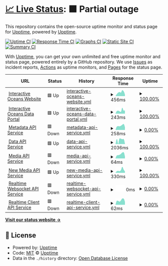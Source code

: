 # [📈 Live Status](https://upptime.github.io/upptime): <!--live status--> **🟧 Partial outage**

This repository contains the open-source uptime monitor and status page for [Upptime](https://upptime.js.org), powered by [Upptime](https://github.com/upptime/upptime).

[![Uptime CI](https://github.com/koj-co/upptime/workflows/Uptime%20CI/badge.svg)](https://github.com/koj-co/upptime/actions?query=workflow%3A%22Uptime+CI%22)
[![Response Time CI](https://github.com/koj-co/upptime/workflows/Response%20Time%20CI/badge.svg)](https://github.com/koj-co/upptime/actions?query=workflow%3A%22Response+Time+CI%22)
[![Graphs CI](https://github.com/koj-co/upptime/workflows/Graphs%20CI/badge.svg)](https://github.com/koj-co/upptime/actions?query=workflow%3A%22Graphs+CI%22)
[![Static Site CI](https://github.com/koj-co/upptime/workflows/Static%20Site%20CI/badge.svg)](https://github.com/koj-co/upptime/actions?query=workflow%3A%22Static+Site+CI%22)
[![Summary CI](https://github.com/koj-co/upptime/workflows/Summary%20CI/badge.svg)](https://github.com/koj-co/upptime/actions?query=workflow%3A%22Summary+CI%22)

With [Upptime](https://upptime.js.org), you can get your own unlimited and free uptime monitor and status page, powered entirely by a GitHub repository. We use [Issues](https://github.com/upptime/upptime/issues) as incident reports, [Actions](https://github.com/cormorack/service-status/actions) as uptime monitors, and [Pages](https://upptime.github.io/upptime) for the status page.

<!--start: status pages-->
<!-- This summary is generated by Upptime (https://github.com/upptime/upptime) -->
<!-- Do not edit this manually, your changes will be overwritten -->
<!-- prettier-ignore -->
| URL | Status | History | Response Time | Uptime |
| --- | ------ | ------- | ------------- | ------ |
| <img alt="" src="https://icons.duckduckgo.com/ip3/interactiveoceans.washington.edu.ico" height="13"> [Interactive Oceans Website](https://interactiveoceans.washington.edu) | 🟩 Up | [interactive-oceans-website.yml](https://github.com/cormorack/service-status/commits/HEAD/history/interactive-oceans-website.yml) | <details><summary><img alt="Response time graph" src="./graphs/interactive-oceans-website/response-time-week.png" height="20"> 456ms</summary><br><a href="https://cormorack.github.io/service-status/history/interactive-oceans-website"><img alt="Response time 625" src="https://img.shields.io/endpoint?url=https%3A%2F%2Fraw.githubusercontent.com%2Fcormorack%2Fservice-status%2FHEAD%2Fapi%2Finteractive-oceans-website%2Fresponse-time.json"></a><br><a href="https://cormorack.github.io/service-status/history/interactive-oceans-website"><img alt="24-hour response time 186" src="https://img.shields.io/endpoint?url=https%3A%2F%2Fraw.githubusercontent.com%2Fcormorack%2Fservice-status%2FHEAD%2Fapi%2Finteractive-oceans-website%2Fresponse-time-day.json"></a><br><a href="https://cormorack.github.io/service-status/history/interactive-oceans-website"><img alt="7-day response time 456" src="https://img.shields.io/endpoint?url=https%3A%2F%2Fraw.githubusercontent.com%2Fcormorack%2Fservice-status%2FHEAD%2Fapi%2Finteractive-oceans-website%2Fresponse-time-week.json"></a><br><a href="https://cormorack.github.io/service-status/history/interactive-oceans-website"><img alt="30-day response time 541" src="https://img.shields.io/endpoint?url=https%3A%2F%2Fraw.githubusercontent.com%2Fcormorack%2Fservice-status%2FHEAD%2Fapi%2Finteractive-oceans-website%2Fresponse-time-month.json"></a><br><a href="https://cormorack.github.io/service-status/history/interactive-oceans-website"><img alt="1-year response time 616" src="https://img.shields.io/endpoint?url=https%3A%2F%2Fraw.githubusercontent.com%2Fcormorack%2Fservice-status%2FHEAD%2Fapi%2Finteractive-oceans-website%2Fresponse-time-year.json"></a></details> | <details><summary><a href="https://cormorack.github.io/service-status/history/interactive-oceans-website">100.00%</a></summary><a href="https://cormorack.github.io/service-status/history/interactive-oceans-website"><img alt="All-time uptime 99.89%" src="https://img.shields.io/endpoint?url=https%3A%2F%2Fraw.githubusercontent.com%2Fcormorack%2Fservice-status%2FHEAD%2Fapi%2Finteractive-oceans-website%2Fuptime.json"></a><br><a href="https://cormorack.github.io/service-status/history/interactive-oceans-website"><img alt="24-hour uptime 100.00%" src="https://img.shields.io/endpoint?url=https%3A%2F%2Fraw.githubusercontent.com%2Fcormorack%2Fservice-status%2FHEAD%2Fapi%2Finteractive-oceans-website%2Fuptime-day.json"></a><br><a href="https://cormorack.github.io/service-status/history/interactive-oceans-website"><img alt="7-day uptime 100.00%" src="https://img.shields.io/endpoint?url=https%3A%2F%2Fraw.githubusercontent.com%2Fcormorack%2Fservice-status%2FHEAD%2Fapi%2Finteractive-oceans-website%2Fuptime-week.json"></a><br><a href="https://cormorack.github.io/service-status/history/interactive-oceans-website"><img alt="30-day uptime 100.00%" src="https://img.shields.io/endpoint?url=https%3A%2F%2Fraw.githubusercontent.com%2Fcormorack%2Fservice-status%2FHEAD%2Fapi%2Finteractive-oceans-website%2Fuptime-month.json"></a><br><a href="https://cormorack.github.io/service-status/history/interactive-oceans-website"><img alt="1-year uptime 100.00%" src="https://img.shields.io/endpoint?url=https%3A%2F%2Fraw.githubusercontent.com%2Fcormorack%2Fservice-status%2FHEAD%2Fapi%2Finteractive-oceans-website%2Fuptime-year.json"></a></details>
| <img alt="" src="https://icons.duckduckgo.com/ip3/app.interactiveoceans.washington.edu.ico" height="13"> [Interactive Oceans Data Portal](https://app.interactiveoceans.washington.edu) | 🟩 Up | [interactive-oceans-data-portal.yml](https://github.com/cormorack/service-status/commits/HEAD/history/interactive-oceans-data-portal.yml) | <details><summary><img alt="Response time graph" src="./graphs/interactive-oceans-data-portal/response-time-week.png" height="20"> 243ms</summary><br><a href="https://cormorack.github.io/service-status/history/interactive-oceans-data-portal"><img alt="Response time 255" src="https://img.shields.io/endpoint?url=https%3A%2F%2Fraw.githubusercontent.com%2Fcormorack%2Fservice-status%2FHEAD%2Fapi%2Finteractive-oceans-data-portal%2Fresponse-time.json"></a><br><a href="https://cormorack.github.io/service-status/history/interactive-oceans-data-portal"><img alt="24-hour response time 250" src="https://img.shields.io/endpoint?url=https%3A%2F%2Fraw.githubusercontent.com%2Fcormorack%2Fservice-status%2FHEAD%2Fapi%2Finteractive-oceans-data-portal%2Fresponse-time-day.json"></a><br><a href="https://cormorack.github.io/service-status/history/interactive-oceans-data-portal"><img alt="7-day response time 243" src="https://img.shields.io/endpoint?url=https%3A%2F%2Fraw.githubusercontent.com%2Fcormorack%2Fservice-status%2FHEAD%2Fapi%2Finteractive-oceans-data-portal%2Fresponse-time-week.json"></a><br><a href="https://cormorack.github.io/service-status/history/interactive-oceans-data-portal"><img alt="30-day response time 254" src="https://img.shields.io/endpoint?url=https%3A%2F%2Fraw.githubusercontent.com%2Fcormorack%2Fservice-status%2FHEAD%2Fapi%2Finteractive-oceans-data-portal%2Fresponse-time-month.json"></a><br><a href="https://cormorack.github.io/service-status/history/interactive-oceans-data-portal"><img alt="1-year response time 261" src="https://img.shields.io/endpoint?url=https%3A%2F%2Fraw.githubusercontent.com%2Fcormorack%2Fservice-status%2FHEAD%2Fapi%2Finteractive-oceans-data-portal%2Fresponse-time-year.json"></a></details> | <details><summary><a href="https://cormorack.github.io/service-status/history/interactive-oceans-data-portal">100.00%</a></summary><a href="https://cormorack.github.io/service-status/history/interactive-oceans-data-portal"><img alt="All-time uptime 100.00%" src="https://img.shields.io/endpoint?url=https%3A%2F%2Fraw.githubusercontent.com%2Fcormorack%2Fservice-status%2FHEAD%2Fapi%2Finteractive-oceans-data-portal%2Fuptime.json"></a><br><a href="https://cormorack.github.io/service-status/history/interactive-oceans-data-portal"><img alt="24-hour uptime 100.00%" src="https://img.shields.io/endpoint?url=https%3A%2F%2Fraw.githubusercontent.com%2Fcormorack%2Fservice-status%2FHEAD%2Fapi%2Finteractive-oceans-data-portal%2Fuptime-day.json"></a><br><a href="https://cormorack.github.io/service-status/history/interactive-oceans-data-portal"><img alt="7-day uptime 100.00%" src="https://img.shields.io/endpoint?url=https%3A%2F%2Fraw.githubusercontent.com%2Fcormorack%2Fservice-status%2FHEAD%2Fapi%2Finteractive-oceans-data-portal%2Fuptime-week.json"></a><br><a href="https://cormorack.github.io/service-status/history/interactive-oceans-data-portal"><img alt="30-day uptime 100.00%" src="https://img.shields.io/endpoint?url=https%3A%2F%2Fraw.githubusercontent.com%2Fcormorack%2Fservice-status%2FHEAD%2Fapi%2Finteractive-oceans-data-portal%2Fuptime-month.json"></a><br><a href="https://cormorack.github.io/service-status/history/interactive-oceans-data-portal"><img alt="1-year uptime 100.00%" src="https://img.shields.io/endpoint?url=https%3A%2F%2Fraw.githubusercontent.com%2Fcormorack%2Fservice-status%2FHEAD%2Fapi%2Finteractive-oceans-data-portal%2Fuptime-year.json"></a></details>
| <img alt="" src="https://icons.duckduckgo.com/ip3/api.ooica.net.ico" height="13"> [Metadata API Service](https://api.ooica.net/metadata/status) | 🟥 Down | [metadata-api-service.yml](https://github.com/cormorack/service-status/commits/HEAD/history/metadata-api-service.yml) | <details><summary><img alt="Response time graph" src="./graphs/metadata-api-service/response-time-week.png" height="20"> 258ms</summary><br><a href="https://cormorack.github.io/service-status/history/metadata-api-service"><img alt="Response time 395" src="https://img.shields.io/endpoint?url=https%3A%2F%2Fraw.githubusercontent.com%2Fcormorack%2Fservice-status%2FHEAD%2Fapi%2Fmetadata-api-service%2Fresponse-time.json"></a><br><a href="https://cormorack.github.io/service-status/history/metadata-api-service"><img alt="24-hour response time 170" src="https://img.shields.io/endpoint?url=https%3A%2F%2Fraw.githubusercontent.com%2Fcormorack%2Fservice-status%2FHEAD%2Fapi%2Fmetadata-api-service%2Fresponse-time-day.json"></a><br><a href="https://cormorack.github.io/service-status/history/metadata-api-service"><img alt="7-day response time 258" src="https://img.shields.io/endpoint?url=https%3A%2F%2Fraw.githubusercontent.com%2Fcormorack%2Fservice-status%2FHEAD%2Fapi%2Fmetadata-api-service%2Fresponse-time-week.json"></a><br><a href="https://cormorack.github.io/service-status/history/metadata-api-service"><img alt="30-day response time 569" src="https://img.shields.io/endpoint?url=https%3A%2F%2Fraw.githubusercontent.com%2Fcormorack%2Fservice-status%2FHEAD%2Fapi%2Fmetadata-api-service%2Fresponse-time-month.json"></a><br><a href="https://cormorack.github.io/service-status/history/metadata-api-service"><img alt="1-year response time 423" src="https://img.shields.io/endpoint?url=https%3A%2F%2Fraw.githubusercontent.com%2Fcormorack%2Fservice-status%2FHEAD%2Fapi%2Fmetadata-api-service%2Fresponse-time-year.json"></a></details> | <details><summary><a href="https://cormorack.github.io/service-status/history/metadata-api-service">0.00%</a></summary><a href="https://cormorack.github.io/service-status/history/metadata-api-service"><img alt="All-time uptime 94.45%" src="https://img.shields.io/endpoint?url=https%3A%2F%2Fraw.githubusercontent.com%2Fcormorack%2Fservice-status%2FHEAD%2Fapi%2Fmetadata-api-service%2Fuptime.json"></a><br><a href="https://cormorack.github.io/service-status/history/metadata-api-service"><img alt="24-hour uptime 0.00%" src="https://img.shields.io/endpoint?url=https%3A%2F%2Fraw.githubusercontent.com%2Fcormorack%2Fservice-status%2FHEAD%2Fapi%2Fmetadata-api-service%2Fuptime-day.json"></a><br><a href="https://cormorack.github.io/service-status/history/metadata-api-service"><img alt="7-day uptime 0.00%" src="https://img.shields.io/endpoint?url=https%3A%2F%2Fraw.githubusercontent.com%2Fcormorack%2Fservice-status%2FHEAD%2Fapi%2Fmetadata-api-service%2Fuptime-week.json"></a><br><a href="https://cormorack.github.io/service-status/history/metadata-api-service"><img alt="30-day uptime 0.00%" src="https://img.shields.io/endpoint?url=https%3A%2F%2Fraw.githubusercontent.com%2Fcormorack%2Fservice-status%2FHEAD%2Fapi%2Fmetadata-api-service%2Fuptime-month.json"></a><br><a href="https://cormorack.github.io/service-status/history/metadata-api-service"><img alt="1-year uptime 83.41%" src="https://img.shields.io/endpoint?url=https%3A%2F%2Fraw.githubusercontent.com%2Fcormorack%2Fservice-status%2FHEAD%2Fapi%2Fmetadata-api-service%2Fuptime-year.json"></a></details>
| <img alt="" src="https://icons.duckduckgo.com/ip3/api.ooica.net.ico" height="13"> [Data API Service](https://api.ooica.net/data/status) | 🟩 Up | [data-api-service.yml](https://github.com/cormorack/service-status/commits/HEAD/history/data-api-service.yml) | <details><summary><img alt="Response time graph" src="./graphs/data-api-service/response-time-week.png" height="20"> 2036ms</summary><br><a href="https://cormorack.github.io/service-status/history/data-api-service"><img alt="Response time 2420" src="https://img.shields.io/endpoint?url=https%3A%2F%2Fraw.githubusercontent.com%2Fcormorack%2Fservice-status%2FHEAD%2Fapi%2Fdata-api-service%2Fresponse-time.json"></a><br><a href="https://cormorack.github.io/service-status/history/data-api-service"><img alt="24-hour response time 88" src="https://img.shields.io/endpoint?url=https%3A%2F%2Fraw.githubusercontent.com%2Fcormorack%2Fservice-status%2FHEAD%2Fapi%2Fdata-api-service%2Fresponse-time-day.json"></a><br><a href="https://cormorack.github.io/service-status/history/data-api-service"><img alt="7-day response time 2036" src="https://img.shields.io/endpoint?url=https%3A%2F%2Fraw.githubusercontent.com%2Fcormorack%2Fservice-status%2FHEAD%2Fapi%2Fdata-api-service%2Fresponse-time-week.json"></a><br><a href="https://cormorack.github.io/service-status/history/data-api-service"><img alt="30-day response time 2270" src="https://img.shields.io/endpoint?url=https%3A%2F%2Fraw.githubusercontent.com%2Fcormorack%2Fservice-status%2FHEAD%2Fapi%2Fdata-api-service%2Fresponse-time-month.json"></a><br><a href="https://cormorack.github.io/service-status/history/data-api-service"><img alt="1-year response time 2348" src="https://img.shields.io/endpoint?url=https%3A%2F%2Fraw.githubusercontent.com%2Fcormorack%2Fservice-status%2FHEAD%2Fapi%2Fdata-api-service%2Fresponse-time-year.json"></a></details> | <details><summary><a href="https://cormorack.github.io/service-status/history/data-api-service">100.00%</a></summary><a href="https://cormorack.github.io/service-status/history/data-api-service"><img alt="All-time uptime 92.80%" src="https://img.shields.io/endpoint?url=https%3A%2F%2Fraw.githubusercontent.com%2Fcormorack%2Fservice-status%2FHEAD%2Fapi%2Fdata-api-service%2Fuptime.json"></a><br><a href="https://cormorack.github.io/service-status/history/data-api-service"><img alt="24-hour uptime 100.00%" src="https://img.shields.io/endpoint?url=https%3A%2F%2Fraw.githubusercontent.com%2Fcormorack%2Fservice-status%2FHEAD%2Fapi%2Fdata-api-service%2Fuptime-day.json"></a><br><a href="https://cormorack.github.io/service-status/history/data-api-service"><img alt="7-day uptime 100.00%" src="https://img.shields.io/endpoint?url=https%3A%2F%2Fraw.githubusercontent.com%2Fcormorack%2Fservice-status%2FHEAD%2Fapi%2Fdata-api-service%2Fuptime-week.json"></a><br><a href="https://cormorack.github.io/service-status/history/data-api-service"><img alt="30-day uptime 100.00%" src="https://img.shields.io/endpoint?url=https%3A%2F%2Fraw.githubusercontent.com%2Fcormorack%2Fservice-status%2FHEAD%2Fapi%2Fdata-api-service%2Fuptime-month.json"></a><br><a href="https://cormorack.github.io/service-status/history/data-api-service"><img alt="1-year uptime 100.00%" src="https://img.shields.io/endpoint?url=https%3A%2F%2Fraw.githubusercontent.com%2Fcormorack%2Fservice-status%2FHEAD%2Fapi%2Fdata-api-service%2Fuptime-year.json"></a></details>
| <img alt="" src="https://icons.duckduckgo.com/ip3/api.ooica.net.ico" height="13"> [Media API Service](https://api.ooica.net/media/) | 🟥 Down | [media-api-service.yml](https://github.com/cormorack/service-status/commits/HEAD/history/media-api-service.yml) | <details><summary><img alt="Response time graph" src="./graphs/media-api-service/response-time-week.png" height="20"> 64ms</summary><br><a href="https://cormorack.github.io/service-status/history/media-api-service"><img alt="Response time 283" src="https://img.shields.io/endpoint?url=https%3A%2F%2Fraw.githubusercontent.com%2Fcormorack%2Fservice-status%2FHEAD%2Fapi%2Fmedia-api-service%2Fresponse-time.json"></a><br><a href="https://cormorack.github.io/service-status/history/media-api-service"><img alt="24-hour response time 28" src="https://img.shields.io/endpoint?url=https%3A%2F%2Fraw.githubusercontent.com%2Fcormorack%2Fservice-status%2FHEAD%2Fapi%2Fmedia-api-service%2Fresponse-time-day.json"></a><br><a href="https://cormorack.github.io/service-status/history/media-api-service"><img alt="7-day response time 64" src="https://img.shields.io/endpoint?url=https%3A%2F%2Fraw.githubusercontent.com%2Fcormorack%2Fservice-status%2FHEAD%2Fapi%2Fmedia-api-service%2Fresponse-time-week.json"></a><br><a href="https://cormorack.github.io/service-status/history/media-api-service"><img alt="30-day response time 75" src="https://img.shields.io/endpoint?url=https%3A%2F%2Fraw.githubusercontent.com%2Fcormorack%2Fservice-status%2FHEAD%2Fapi%2Fmedia-api-service%2Fresponse-time-month.json"></a><br><a href="https://cormorack.github.io/service-status/history/media-api-service"><img alt="1-year response time 324" src="https://img.shields.io/endpoint?url=https%3A%2F%2Fraw.githubusercontent.com%2Fcormorack%2Fservice-status%2FHEAD%2Fapi%2Fmedia-api-service%2Fresponse-time-year.json"></a></details> | <details><summary><a href="https://cormorack.github.io/service-status/history/media-api-service">0.00%</a></summary><a href="https://cormorack.github.io/service-status/history/media-api-service"><img alt="All-time uptime 91.23%" src="https://img.shields.io/endpoint?url=https%3A%2F%2Fraw.githubusercontent.com%2Fcormorack%2Fservice-status%2FHEAD%2Fapi%2Fmedia-api-service%2Fuptime.json"></a><br><a href="https://cormorack.github.io/service-status/history/media-api-service"><img alt="24-hour uptime 0.00%" src="https://img.shields.io/endpoint?url=https%3A%2F%2Fraw.githubusercontent.com%2Fcormorack%2Fservice-status%2FHEAD%2Fapi%2Fmedia-api-service%2Fuptime-day.json"></a><br><a href="https://cormorack.github.io/service-status/history/media-api-service"><img alt="7-day uptime 0.00%" src="https://img.shields.io/endpoint?url=https%3A%2F%2Fraw.githubusercontent.com%2Fcormorack%2Fservice-status%2FHEAD%2Fapi%2Fmedia-api-service%2Fuptime-week.json"></a><br><a href="https://cormorack.github.io/service-status/history/media-api-service"><img alt="30-day uptime 0.00%" src="https://img.shields.io/endpoint?url=https%3A%2F%2Fraw.githubusercontent.com%2Fcormorack%2Fservice-status%2FHEAD%2Fapi%2Fmedia-api-service%2Fuptime-month.json"></a><br><a href="https://cormorack.github.io/service-status/history/media-api-service"><img alt="1-year uptime 83.42%" src="https://img.shields.io/endpoint?url=https%3A%2F%2Fraw.githubusercontent.com%2Fcormorack%2Fservice-status%2FHEAD%2Fapi%2Fmedia-api-service%2Fuptime-year.json"></a></details>
| <img alt="" src="https://icons.duckduckgo.com/ip3/interactiveoceans.washington.edu.ico" height="13"> [New Media API Service](https://interactiveoceans.washington.edu:8080/media/) | 🟩 Up | [new-media-api-service.yml](https://github.com/cormorack/service-status/commits/HEAD/history/new-media-api-service.yml) | <details><summary><img alt="Response time graph" src="./graphs/new-media-api-service/response-time-week.png" height="20"> 330ms</summary><br><a href="https://cormorack.github.io/service-status/history/new-media-api-service"><img alt="Response time 472" src="https://img.shields.io/endpoint?url=https%3A%2F%2Fraw.githubusercontent.com%2Fcormorack%2Fservice-status%2FHEAD%2Fapi%2Fnew-media-api-service%2Fresponse-time.json"></a><br><a href="https://cormorack.github.io/service-status/history/new-media-api-service"><img alt="24-hour response time 164" src="https://img.shields.io/endpoint?url=https%3A%2F%2Fraw.githubusercontent.com%2Fcormorack%2Fservice-status%2FHEAD%2Fapi%2Fnew-media-api-service%2Fresponse-time-day.json"></a><br><a href="https://cormorack.github.io/service-status/history/new-media-api-service"><img alt="7-day response time 330" src="https://img.shields.io/endpoint?url=https%3A%2F%2Fraw.githubusercontent.com%2Fcormorack%2Fservice-status%2FHEAD%2Fapi%2Fnew-media-api-service%2Fresponse-time-week.json"></a><br><a href="https://cormorack.github.io/service-status/history/new-media-api-service"><img alt="30-day response time 405" src="https://img.shields.io/endpoint?url=https%3A%2F%2Fraw.githubusercontent.com%2Fcormorack%2Fservice-status%2FHEAD%2Fapi%2Fnew-media-api-service%2Fresponse-time-month.json"></a><br><a href="https://cormorack.github.io/service-status/history/new-media-api-service"><img alt="1-year response time 472" src="https://img.shields.io/endpoint?url=https%3A%2F%2Fraw.githubusercontent.com%2Fcormorack%2Fservice-status%2FHEAD%2Fapi%2Fnew-media-api-service%2Fresponse-time-year.json"></a></details> | <details><summary><a href="https://cormorack.github.io/service-status/history/new-media-api-service">100.00%</a></summary><a href="https://cormorack.github.io/service-status/history/new-media-api-service"><img alt="All-time uptime 76.48%" src="https://img.shields.io/endpoint?url=https%3A%2F%2Fraw.githubusercontent.com%2Fcormorack%2Fservice-status%2FHEAD%2Fapi%2Fnew-media-api-service%2Fuptime.json"></a><br><a href="https://cormorack.github.io/service-status/history/new-media-api-service"><img alt="24-hour uptime 100.00%" src="https://img.shields.io/endpoint?url=https%3A%2F%2Fraw.githubusercontent.com%2Fcormorack%2Fservice-status%2FHEAD%2Fapi%2Fnew-media-api-service%2Fuptime-day.json"></a><br><a href="https://cormorack.github.io/service-status/history/new-media-api-service"><img alt="7-day uptime 100.00%" src="https://img.shields.io/endpoint?url=https%3A%2F%2Fraw.githubusercontent.com%2Fcormorack%2Fservice-status%2FHEAD%2Fapi%2Fnew-media-api-service%2Fuptime-week.json"></a><br><a href="https://cormorack.github.io/service-status/history/new-media-api-service"><img alt="30-day uptime 94.06%" src="https://img.shields.io/endpoint?url=https%3A%2F%2Fraw.githubusercontent.com%2Fcormorack%2Fservice-status%2FHEAD%2Fapi%2Fnew-media-api-service%2Fuptime-month.json"></a><br><a href="https://cormorack.github.io/service-status/history/new-media-api-service"><img alt="1-year uptime 76.48%" src="https://img.shields.io/endpoint?url=https%3A%2F%2Fraw.githubusercontent.com%2Fcormorack%2Fservice-status%2FHEAD%2Fapi%2Fnew-media-api-service%2Fuptime-year.json"></a></details>
| <img alt="" src="https://icons.duckduckgo.com/ip3/apiws.ooica.net.ico" height="13"> [Realtime Websocket API Service](https://apiws.ooica.net/realtime/healthz) | 🟥 Down | [realtime-websocket-api-service.yml](https://github.com/cormorack/service-status/commits/HEAD/history/realtime-websocket-api-service.yml) | <details><summary><img alt="Response time graph" src="./graphs/realtime-websocket-api-service/response-time-week.png" height="20"> 0ms</summary><br><a href="https://cormorack.github.io/service-status/history/realtime-websocket-api-service"><img alt="Response time 278" src="https://img.shields.io/endpoint?url=https%3A%2F%2Fraw.githubusercontent.com%2Fcormorack%2Fservice-status%2FHEAD%2Fapi%2Frealtime-websocket-api-service%2Fresponse-time.json"></a><br><a href="https://cormorack.github.io/service-status/history/realtime-websocket-api-service"><img alt="24-hour response time 0" src="https://img.shields.io/endpoint?url=https%3A%2F%2Fraw.githubusercontent.com%2Fcormorack%2Fservice-status%2FHEAD%2Fapi%2Frealtime-websocket-api-service%2Fresponse-time-day.json"></a><br><a href="https://cormorack.github.io/service-status/history/realtime-websocket-api-service"><img alt="7-day response time 0" src="https://img.shields.io/endpoint?url=https%3A%2F%2Fraw.githubusercontent.com%2Fcormorack%2Fservice-status%2FHEAD%2Fapi%2Frealtime-websocket-api-service%2Fresponse-time-week.json"></a><br><a href="https://cormorack.github.io/service-status/history/realtime-websocket-api-service"><img alt="30-day response time 0" src="https://img.shields.io/endpoint?url=https%3A%2F%2Fraw.githubusercontent.com%2Fcormorack%2Fservice-status%2FHEAD%2Fapi%2Frealtime-websocket-api-service%2Fresponse-time-month.json"></a><br><a href="https://cormorack.github.io/service-status/history/realtime-websocket-api-service"><img alt="1-year response time 278" src="https://img.shields.io/endpoint?url=https%3A%2F%2Fraw.githubusercontent.com%2Fcormorack%2Fservice-status%2FHEAD%2Fapi%2Frealtime-websocket-api-service%2Fresponse-time-year.json"></a></details> | <details><summary><a href="https://cormorack.github.io/service-status/history/realtime-websocket-api-service">0.00%</a></summary><a href="https://cormorack.github.io/service-status/history/realtime-websocket-api-service"><img alt="All-time uptime 54.15%" src="https://img.shields.io/endpoint?url=https%3A%2F%2Fraw.githubusercontent.com%2Fcormorack%2Fservice-status%2FHEAD%2Fapi%2Frealtime-websocket-api-service%2Fuptime.json"></a><br><a href="https://cormorack.github.io/service-status/history/realtime-websocket-api-service"><img alt="24-hour uptime 0.00%" src="https://img.shields.io/endpoint?url=https%3A%2F%2Fraw.githubusercontent.com%2Fcormorack%2Fservice-status%2FHEAD%2Fapi%2Frealtime-websocket-api-service%2Fuptime-day.json"></a><br><a href="https://cormorack.github.io/service-status/history/realtime-websocket-api-service"><img alt="7-day uptime 0.00%" src="https://img.shields.io/endpoint?url=https%3A%2F%2Fraw.githubusercontent.com%2Fcormorack%2Fservice-status%2FHEAD%2Fapi%2Frealtime-websocket-api-service%2Fuptime-week.json"></a><br><a href="https://cormorack.github.io/service-status/history/realtime-websocket-api-service"><img alt="30-day uptime 0.00%" src="https://img.shields.io/endpoint?url=https%3A%2F%2Fraw.githubusercontent.com%2Fcormorack%2Fservice-status%2FHEAD%2Fapi%2Frealtime-websocket-api-service%2Fuptime-month.json"></a><br><a href="https://cormorack.github.io/service-status/history/realtime-websocket-api-service"><img alt="1-year uptime 50.43%" src="https://img.shields.io/endpoint?url=https%3A%2F%2Fraw.githubusercontent.com%2Fcormorack%2Fservice-status%2FHEAD%2Fapi%2Frealtime-websocket-api-service%2Fuptime-year.json"></a></details>
| <img alt="" src="https://icons.duckduckgo.com/ip3/api.ooica.net.ico" height="13"> [Realtime Client API Service](https://api.ooica.net/feed/status) | 🟥 Down | [realtime-client-api-service.yml](https://github.com/cormorack/service-status/commits/HEAD/history/realtime-client-api-service.yml) | <details><summary><img alt="Response time graph" src="./graphs/realtime-client-api-service/response-time-week.png" height="20"> 62ms</summary><br><a href="https://cormorack.github.io/service-status/history/realtime-client-api-service"><img alt="Response time 209" src="https://img.shields.io/endpoint?url=https%3A%2F%2Fraw.githubusercontent.com%2Fcormorack%2Fservice-status%2FHEAD%2Fapi%2Frealtime-client-api-service%2Fresponse-time.json"></a><br><a href="https://cormorack.github.io/service-status/history/realtime-client-api-service"><img alt="24-hour response time 40" src="https://img.shields.io/endpoint?url=https%3A%2F%2Fraw.githubusercontent.com%2Fcormorack%2Fservice-status%2FHEAD%2Fapi%2Frealtime-client-api-service%2Fresponse-time-day.json"></a><br><a href="https://cormorack.github.io/service-status/history/realtime-client-api-service"><img alt="7-day response time 62" src="https://img.shields.io/endpoint?url=https%3A%2F%2Fraw.githubusercontent.com%2Fcormorack%2Fservice-status%2FHEAD%2Fapi%2Frealtime-client-api-service%2Fresponse-time-week.json"></a><br><a href="https://cormorack.github.io/service-status/history/realtime-client-api-service"><img alt="30-day response time 76" src="https://img.shields.io/endpoint?url=https%3A%2F%2Fraw.githubusercontent.com%2Fcormorack%2Fservice-status%2FHEAD%2Fapi%2Frealtime-client-api-service%2Fresponse-time-month.json"></a><br><a href="https://cormorack.github.io/service-status/history/realtime-client-api-service"><img alt="1-year response time 249" src="https://img.shields.io/endpoint?url=https%3A%2F%2Fraw.githubusercontent.com%2Fcormorack%2Fservice-status%2FHEAD%2Fapi%2Frealtime-client-api-service%2Fresponse-time-year.json"></a></details> | <details><summary><a href="https://cormorack.github.io/service-status/history/realtime-client-api-service">0.00%</a></summary><a href="https://cormorack.github.io/service-status/history/realtime-client-api-service"><img alt="All-time uptime 91.76%" src="https://img.shields.io/endpoint?url=https%3A%2F%2Fraw.githubusercontent.com%2Fcormorack%2Fservice-status%2FHEAD%2Fapi%2Frealtime-client-api-service%2Fuptime.json"></a><br><a href="https://cormorack.github.io/service-status/history/realtime-client-api-service"><img alt="24-hour uptime 0.00%" src="https://img.shields.io/endpoint?url=https%3A%2F%2Fraw.githubusercontent.com%2Fcormorack%2Fservice-status%2FHEAD%2Fapi%2Frealtime-client-api-service%2Fuptime-day.json"></a><br><a href="https://cormorack.github.io/service-status/history/realtime-client-api-service"><img alt="7-day uptime 0.00%" src="https://img.shields.io/endpoint?url=https%3A%2F%2Fraw.githubusercontent.com%2Fcormorack%2Fservice-status%2FHEAD%2Fapi%2Frealtime-client-api-service%2Fuptime-week.json"></a><br><a href="https://cormorack.github.io/service-status/history/realtime-client-api-service"><img alt="30-day uptime 0.00%" src="https://img.shields.io/endpoint?url=https%3A%2F%2Fraw.githubusercontent.com%2Fcormorack%2Fservice-status%2FHEAD%2Fapi%2Frealtime-client-api-service%2Fuptime-month.json"></a><br><a href="https://cormorack.github.io/service-status/history/realtime-client-api-service"><img alt="1-year uptime 83.42%" src="https://img.shields.io/endpoint?url=https%3A%2F%2Fraw.githubusercontent.com%2Fcormorack%2Fservice-status%2FHEAD%2Fapi%2Frealtime-client-api-service%2Fuptime-year.json"></a></details>

<!--end: status pages-->

[**Visit our status website →**](https://upptime.github.io/upptime)

## 📄 License

- Powered by: [Upptime](https://github.com/upptime/upptime)
- Code: [MIT](./LICENSE) © [Upptime](https://upptime.js.org)
- Data in the `./history` directory: [Open Database License](https://opendatacommons.org/licenses/odbl/1-0/)
